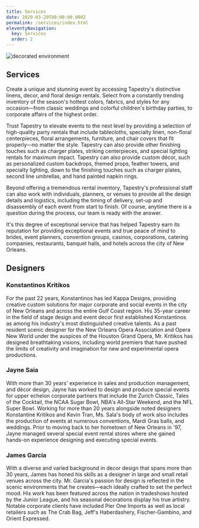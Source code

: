 ```yaml
---
title: Services
date: 2020-03-29T00:00:00.000Z
permalink: /services/index.html
eleventyNavigation:
  key: Services
  order: 2
---
```


<img class="photo fullwidth hero" src="/static/img/services-bluetree-1000.jpg" alt="decorated environment">

<h2 class="color-003366">Services</h2>

Create a unique and stunning event by accessing Tapestry's distinctive linens, decor, and floral design rentals. Select from a constantly trending inventory of the season's hottest colors, fabrics, and styles for any occasion—from classic weddings and colorful children's birthday parties, to corporate affairs of the highest order.

Trust Tapestry to elevate events to the next level by providing a selection of high-quality party rentals that include tablecloths, specialty linen, non-floral centerpieces, floral arrangements, furniture, and chair covers that fit properly—no matter the style. Tapestry can also provide other finishing touches such as charger plates, striking centerpieces, and special lighting rentals for maximum impact. Tapestry can also provide custom décor, such as personalized custom backdrops, themed props, feather towers, and specialty lighting, down to the finishing touches such as charger plates, second line umbrellas, and hand painted napkin rings.

Beyond offering a tremendous rental inventory, Tapestry's professional staff can also work with individuals, planners, or venues to provide all the design details and logistics, including the timing of delivery, set-up and disassembly of each event from start to finish. Of course, anytime there is a question during the process, our team is ready with the answer.

It's this degree of exceptional service that has helped Tapestry earn its reputation for providing exceptional events and true peace of mind to brides, event planners, convention groups, casinos, corporations, catering companies, restaurants, banquet halls, and hotels across the city of New Orleans.


<h2 class="designers color-003366">Designers</h2>

### Konstantinos Kritikos
                            
For the past 22 years, Konstantinos has led Kappa Designs, providing creative custom solutions for major corporate and social events in the city of New Orleans and across the entire Gulf Coast region. His 35-year career in the field of stage design and event decor first established Konstantinos as among his industry's most distinguished creative talents. As a past resident scenic designer for the New Orleans Opera Association and Opera New World under the auspices of the Houston Grand Opera, Mr. Kritikos has designed breathtaking visions, including world premiers that have pushed the limits of creativity and imagination for new and experimental opera productions.

### Jayne Saia

With more than 30 years' experience in sales and production management, and décor design, Jayne has worked to design and produce special events for upper echelon corporate partners that include the Zurich Classic, Tales of the Cocktail, the NCAA Sugar Bowl, NBA's All-Star Weekend, and the NFL Super Bowl. Working for more than 20 years alongside noted designers Konstantine Kritikos and Kevin Tran, Ms. Sala's body of work also includes the production of events at numerous conventions, Mardi Gras balls, and weddings. Prior to moving back to her hometown of New Orleans in '97, Jayne managed several special event rental stores where she gained hands-on experience designing and executing special events.

### James Garcia

 With a diverse and varied background in decor design that spans more than 30 years, James has honed his skills as a designer in large and small retail venues across the city. Mr. Garcia's passion for design is reflected in the scenic environments that he creates—each ideally crafted to set the perfect mood. His work has been featured across the nation in tradeshows hosted by the Junior League, and his seasonal decorations display his true artistry. Notable corporate clients have included Pier One Imports as well as local retailers such as The Crab Bag, Jeff's Haberdashery, Fischer-Gambino, and Orient Expressed.